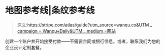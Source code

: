# 地图参考线|条纹参考线

> 原文:[https://stripe.com/atlas/guide?utm_source=wanqu.co&UTM _ campaign = Wanqu+Daily&UTM _ medium =网站](https://stripe.com/atlas/guide?utm_source=wanqu.co&utm_campaign=Wanqu+Daily&utm_medium=website)

创建一个账户并开始接受付款——不需要合同或银行信息。或者，联系我们为您的企业设计定制套餐。